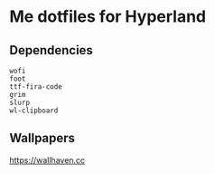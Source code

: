 # Me dotfiles for Hyperland

## Dependencies
```
wofi
foot
ttf-fira-code
grim
slurp
wl-clipboard
```

## Wallpapers 
https://wallhaven.cc
